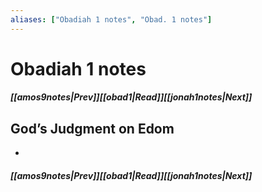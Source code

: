 ```yaml
---
aliases: ["Obadiah 1 notes", "Obad. 1 notes"]
---
```

# Obadiah 1 notes
##### <span class=arrow-left></span>[[amos9notes|Prev]]<span class=navigation-separator></span>[[obad1|Read]]<span class=navigation-separator></span>[[jonah1notes|Next]]<span class=arrow-right></span>
## God’s Judgment on Edom
- 
##### <span class=arrow-left></span>[[amos9notes|Prev]]<span class=navigation-separator></span>[[obad1|Read]]<span class=navigation-separator></span>[[jonah1notes|Next]]<span class=arrow-right></span>